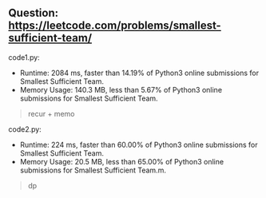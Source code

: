 ## Question: https://leetcode.com/problems/smallest-sufficient-team/

code1.py:
* Runtime: 2084 ms, faster than 14.19% of Python3 online submissions for Smallest Sufficient Team.
* Memory Usage: 140.3 MB, less than 5.67% of Python3 online submissions for Smallest Sufficient Team.
> recur + memo

code2.py:
* Runtime: 224 ms, faster than 60.00% of Python3 online submissions for Smallest Sufficient Team.
* Memory Usage: 20.5 MB, less than 65.00% of Python3 online submissions for Smallest Sufficient Team.m.
> dp